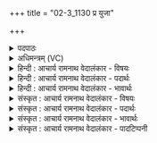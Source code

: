 +++
title = "02-3_1130 प्र युजा"

+++
<details><summary>पदपाठः</summary>

प्र। यु꣣जा꣢। वा꣣चः꣢। अ꣣ग्रियः꣢। वृ꣡षा꣢꣯। उ꣣। अचिक्रदत्। व꣡ने꣢꣯। स꣡द्म꣢꣯। अ꣣भि꣢। स꣣त्यः꣢। अ꣣ध्व꣢रः। ११३०।
</details>

<details><summary>अधिमन्त्रम् (VC)</summary>

- पवमानः सोमः
- असितः काश्यपो देवलो वा
- गायत्री
- षड्जः
</details>

<details><summary>हिन्दी : आचार्य रामनाथ वेदालंकार - विषयः</summary>

अगले मन्त्र में यह बताया गया है कि कैसा गुरु क्या करता है।
</details>

<details><summary>हिन्दी : आचार्य रामनाथ वेदालंकार - पदार्थः</summary>

पदार्थान्वय -  (अग्रियः)श्रेष्ठ, (वृषा)ज्ञान की वर्षा करनेवाला, (सत्यः)सत्यनिष्ठ, (अध्वरः)यज्ञमय जीवनवाला विद्वान् गुरु(वने)जंगल में(सद्म अभि)गुरुकुलरूप घर में(वाचः युजा)वाणी के योग से(उ)निश्चय ही(प्र अचिक्रदत्)शिष्यों को कर्त्तव्यों का उपदेश करता है ॥३॥
</details>

<details><summary>हिन्दी : आचार्य रामनाथ वेदालंकार - भावार्थः</summary>

भावार्थ -  पर्वतों के एकान्त में नदियों के सङ्गम पर गुरुकुलों का संचालन करते हुए सत्यनिष्ठ गुरु शिष्यों को पढ़ाकर विद्वान्,कर्तव्यपरायण और सदाचारी करें ॥३॥
</details>

<details><summary>संस्कृत : आचार्य रामनाथ वेदालंकार - विषयः</summary>

अथ कीदृशो गुरुः किं करोतीत्याह।
</details>

<details><summary>संस्कृत : आचार्य रामनाथ वेदालंकार - पदार्थः</summary>

पदार्थान्वय -  (अग्रियः)अग्रे भवः श्रेष्ठः, (वृषा२)ज्ञानवर्षकः, (सत्यः)सत्यनिष्ठ, (अध्वरः)यज्ञमयजीवनः,सोमः विद्वान् गुरुः(वने)अरण्ये(सद्म अभि)गुरुकुलगृहे(वाचः युजा)वाण्याः योगेन(उ)निश्चयेन(प्र अचिक्रदत्)प्रक्रन्दति,शिष्यान् कर्तव्यानि उपदिशति ॥३॥
</details>

<details><summary>संस्कृत : आचार्य रामनाथ वेदालंकार - भावार्थः</summary>

भावार्थ -  उपह्वरे गिरीणां सङ्गमे च नदीनां गुरुकुलानि संचालयन्तः सत्यनिष्ठा गुरवः शिष्यानध्याप्य विदुषः कर्तव्य-परायणान् सदाचारिणश्च कुर्युः ॥३॥
</details>

<details><summary>संस्कृत : आचार्य रामनाथ वेदालंकार - पादटिप्पनी</summary>

टिप्पनी -   १. ऋ० ९।७।३, ‘प्र युजो वा॒चो अ॑ग्रि॒यो वृषाव॑ चक्रद॒द्वने॑’ इति पूर्वार्धपाठः। २. ‘वृषो अचिक्रदत्’ इति मूलस्य ‘वृषः अचिक्रदत्’ इति छेदमवलम्ब्य व्याचष्टे सायणः, परमेष पदग्रन्थविरुद्धः, तत्र ‘वृषा उ अचिक्रदत्’ इति छेददर्शनात्। अत एव विवरणकार आह—वृषा सेक्ता, उ इति पदपूरणः—इति सामश्रमी।
</details>
